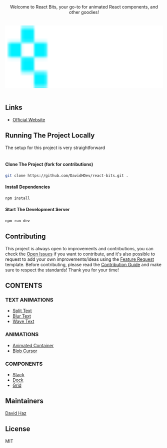 <div align="center">
Welcome to React Bits, your go-to for animated React components, and other goodies!
</div>

<div align="center">
	<br>
	<br>
	<img src="./src/assets/bits-logo.svg" alt="react-bits logo" height="200">
	<br>
	<br>
</div>

## Links

- [Official Website](https://reactbits.dev/)

## Running The Project Locally

The setup for this project is very straightforward <br>
<br>

#### Clone The Project (fork for contributions)

```sh
git clone https://github.com/DavidHDev/react-bits.git .
```

#### Install Dependencies

```sh
npm install
```

#### Start The Development Server

```sh
npm run dev
```

## Contributing

This project is always open to improvements and contributions, you can check the [Open Issues](https://github.com/DavidHDev/react-bits/issues) if you want to contribute, and it's also possible to request to add your own improvements/ideas using the [Feature Request](https://github.com/DavidHDev/react-bits/issues/new/choose) template. Before contributing, please read the [Contribution Guide](https://github.com/DavidHDev/react-bits/blob/main/CONTRIBUTING.MD) and make sure to respect the standards! Thank you for your time!

## CONTENTS

### TEXT ANIMATIONS

- [Split Text](https://www.reactbits.dev/text-animations/split-text)
- [Blur Text](https://www.reactbits.dev/text-animations/blur-text)
- [Wave Text](https://www.reactbits.dev/text-animations/wave-text)

### ANIMATIONS

- [Animated Container](https://www.reactbits.dev/animations/animated-container)
- [Blob Cursor](https://www.reactbits.dev/animations/blob-cursor)

### COMPONENTS

- [Stack](https://www.reactbits.dev/components/stack)
- [Dock](https://www.reactbits.dev/components/dock)
- [Grid](https://www.reactbits.dev/components/grid)

## Maintainers

[David Haz](https://github.com/DavidHDev)

## License

MIT
